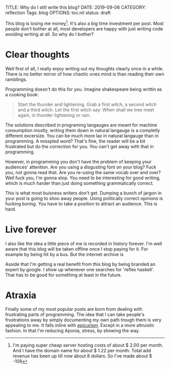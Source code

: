 TITLE: Why do I still write this blog?
DATE: 2019-09-06
CATEGORY: reflection
Tags: blog
OPTIONS: toc:nil
status: draft

This blog is losing me money[^calc].
It's also a big time investment per post.
Most people don't bother at all,
most developers are happy with just writing code avoiding writing at all.
So why do I bother?

# Clear thoughts
Well first of all, I really enjoy writing out my thoughts clearly once
in a while.
There is no better mirror of how chaotic ones mind is than reading
their own ramblings.

Programming doesn't do this for you.
Imagine shakespeare being writtin as a cooking book:

> Start the thunder and lightening.
> Grab a first witch, a second witch and a third witch.
> Let the first witch say: When shall we tree meet again, in thunder lightening or rain.

The solutions described in programing langauges are meant for machine
consumption mostly,
writing them down in natural langauge is a completly different excersize.
You can be much more lax in natural langauge than in programming.
A misspled word? That's fine, the reader will be a bit frustrated
but do the correction for you.
You can't get away with that in programming.

However, in programming you don't have the problem of keeping your 
audiences' attention.
Are you using a disgusting font on your blog? Fuck you, not gonna read that.
Are you re-using the same vocab over and over? Well fuck you, I'm gonna stop.
You need to be interesting for good writing, which is much
harder than just doing something grammatically correct.

This is what most buisness writers don't get.
Dumping a bunch of jargon in your post is going to shoo away people.
Using politically correct opinions is fucking boring.
You have to take a position to attract an audience.
This is hard.

# Live forever
I also like the idea a little piece of me is recorded in history forever.
I'm well aware that this blog will be taken offline once I stop
paying for it.
For example by being hit by a bus.
But the internet archive is 

Asside that I'm getting a real benefit from this blog by being branded
an expert by google.
I show up whenever one searches for 'reflex haskell'.
That has to be good for something at least in the future.

# Atraxia
Finally some of my most popular posts are born from dealing
with frustrating parts of programming.
The idea that I can take people's frustrations away
by simply documenting my own path trough them is very appealing
to me.
It falls inline with [epicurism](https://en.wikipedia.org/wiki/Epicureanism#Philosophy).
Except in a more altruistic fashion.
In that I'm reducing Aponia, stress, by showing the way.


[^calc]: I'm paying super cheap server hosting costs of about $ 2.00 per month.
		And I have the domain name for about $ 1.22 per month.
		Total add revenue has been up till now about 8 dollars.
		So I've made about $ -108
